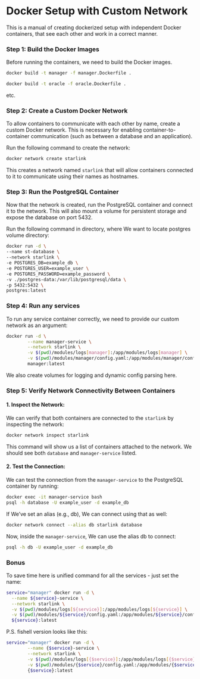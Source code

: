 # Docker Setup with Custom Network
This is a manual of creating dockerized setup with independent Docker containers,
that see each other and work in a correct manner.

### Step 1: Build the Docker Images
Before running the containers, we need to build the Docker images.
```bash
docker build -t manager -f manager.Dockerfile .
````
```bash
docker build -t oracle -f oracle.Dockerfile .
````
etc.

### Step 2: Create a Custom Docker Network
To allow containers to communicate with each other by name, create a custom Docker network. This is necessary for enabling container-to-container communication (such as between a database and an application).

Run the following command to create the network:
```bash
docker network create starlink
```
This creates a network named `starlink` that will allow containers connected to it to communicate using their names as hostnames.

### Step 3: Run the PostgreSQL Container
Now that the network is created, run the PostgreSQL container and connect it to the network. This will also mount a volume for persistent storage and expose the database on port 5432.

Run the following command in directory, where We want to locate postgres volume directory:
```bash
docker run -d \
--name st-database \
--network starlink \
-e POSTGRES_DB=example_db \
-e POSTGRES_USER=example_user \
-e POSTGRES_PASSWORD=example_password \
-v ./postgres-data:/var/lib/postgresql/data \
-p 5432:5432 \
postgres:latest
```

### Step 4: Run any services
To run any service container correctly, we need to provide our custom network as an argument:
```bash
docker run -d \
        --name manager-service \
        --network starlink \
        -v $(pwd)/modules/logs[manager]:/app/modules/logs[manager] \
        -v $(pwd)/modules/manager/config.yaml:/app/modules/manager/config.yaml \
        manager:latest
```
We also create volumes for logging and dynamic config parsing here.

### Step 5: Verify Network Connectivity Between Containers
#### 1. Inspect the Network:

We can verify that both containers are connected to the `starlink` by inspecting the network:
```bash
docker network inspect starlink
```
This command will show us a list of containers attached to the network. We should see both `database` and `manager-service` listed.

#### 2. Test the Connection:

We can test the connection from the `manager-service` to the PostgreSQL container by running:

```bash
docker exec -it manager-service bash
psql -h database -U example_user -d example_db
```
If We’ve set an alias (e.g., db), We can connect using that as well:
```bash
docker network connect --alias db starlink database
```
Now, inside the `manager-service`, We can use the alias db to connect:
```bash
psql -h db -U example_user -d example_db
```

### Bonus 
To save time here is unified command for all the services - just set the name:
```bash
service="manager" docker run -d \
  --name ${service}-service \
  --network starlink \
  -v $(pwd)/modules/logs[${service}]:/app/modules/logs[${service}] \
  -v $(pwd)/modules/${service}/config.yaml:/app/modules/${service}/config.yaml \
  ${service}:latest
```
P.S. fishell version looks like this:
```bash
service="manager" docker run -d \
        --name {$service}-service \
        --network starlink \
        -v $(pwd)/modules/logs[{$service}]:/app/modules/logs[{$service}] \
        -v $(pwd)/modules/{$service}/config.yaml:/app/modules/{$service}/config.yaml \
        {$service}:latest
```